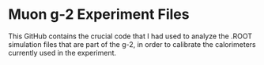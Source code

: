 # Muon g-2 Experiment Files

This GitHub contains the crucial code that I had used to analyze the .ROOT simulation files that are part of the g-2, in order to calibrate the calorimeters currently used in the experiment. 
